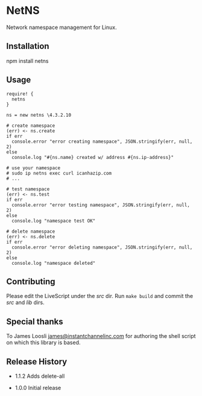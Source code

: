 NetNS
=====

Network namespace management for Linux.

## Installation

  npm install netns

## Usage

```
require! {
  netns
}

ns = new netns \4.3.2.10

# create namespace
(err) <- ns.create
if err
  console.error "error creating namespace", JSON.stringify(err, null, 2)
else
  console.log "#{ns.name} created w/ address #{ns.ip-address}"

# use your namespace
# sudo ip netns exec curl icanhazip.com
# ...

# test namespace
(err) <- ns.test
if err
  console.error "error testing namespace", JSON.stringify(err, null, 2)
else
  console.log "namespace test OK"

# delete namespace
(err) <- ns.delete
if err
  console.error "error deleting namespace", JSON.stringify(err, null, 2)
else
  console.log "namespace deleted"
```

## Contributing

Please edit the LiveScript under the *src* dir. Run `make build` and commit the *src* and *lib* dirs.

## Special thanks

To James Loosli <james@instantchannelinc.com> for authoring the shell script on which this library is based.

## Release History

* 1.1.2 Adds delete-all

* 1.0.0 Initial release
